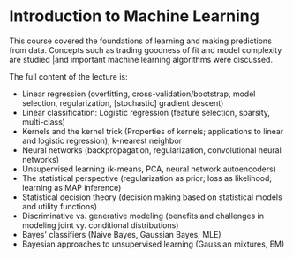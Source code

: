 # Introduction to Machine Learning

This course covered the foundations of learning and making predictions from data. Concepts such as trading goodness of fit and model complexity are studied  |and important machine learning algorithms were discussed.

The full content of the lecture is:

* Linear regression (overfitting, cross-validation/bootstrap, model selection, regularization, [stochastic] gradient descent)
* Linear classification: Logistic regression (feature selection, sparsity, multi-class)
* Kernels and the kernel trick (Properties of kernels; applications to linear and logistic regression); k-nearest neighbor
* Neural networks (backpropagation, regularization, convolutional neural networks)
* Unsupervised learning (k-means, PCA, neural network autoencoders)
* The statistical perspective (regularization as prior; loss as likelihood; learning as MAP inference)
* Statistical decision theory (decision making based on statistical models and utility functions)
* Discriminative vs. generative modeling (benefits and challenges in modeling joint vy. conditional distributions)
* Bayes' classifiers (Naive Bayes, Gaussian Bayes; MLE)
* Bayesian approaches to unsupervised learning (Gaussian mixtures, EM)
